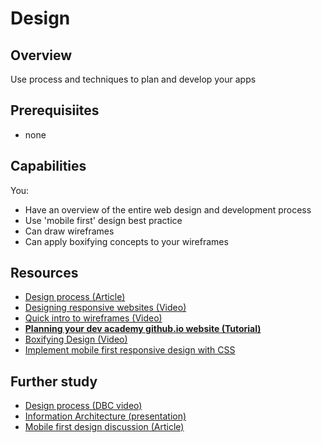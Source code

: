 # Design

## Overview
Use process and techniques to plan and develop your apps

## Prerequisiites
- none

## Capabilities
You:
- Have an overview of the entire web design and development process
- Use 'mobile first' design best practice
- Can draw wireframes
- Can apply boxifying concepts to your wireframes

## Resources
- [Design process (Article)](/resources/design-process-ARTICLE)
- [Designing responsive websites (Video)](/resources/design-responsive-websites-presentation-VIDEO)
- [Quick intro to wireframes (Video)](/resources/design-wireframes-VIDEO)
- **[Planning your dev academy github.io website (Tutorial)](/resources/design-plan-website-TUTORIAL)**
- [Boxifying Design (Video)](https://www.udacity.com/course/viewer#!/c-ud304/l-2617868617/e-2672258561/m-2600669133)
- [Implement mobile first responsive design with CSS](/resources/css-implement-mobile-first-responsive-design-DEMO)

## Further study
- [Design process (DBC video)](/resources/design-process-DBC-VIDEO)
- [Information Architecture (presentation)](/resources/design-information-architecture-PRESENTATION)
- [Mobile first design discussion (Article)](/resources/design-mobile-first-discussion-ARTICLE)
